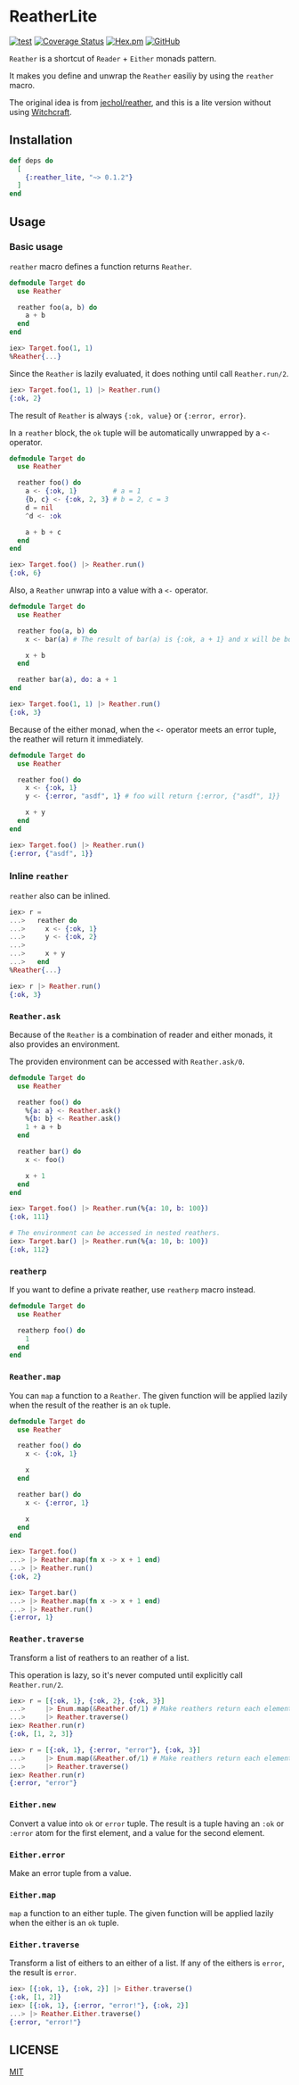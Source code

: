 # ReatherLite

[![test](https://github.com/SeokminHong/reather_lite/actions/workflows/test.yml/badge.svg)](https://github.com/SeokminHong/reather_lite/actions/workflows/test.yml)
[![Coverage Status](https://coveralls.io/repos/github/SeokminHong/reather-lite/badge.svg?branch=main)](https://coveralls.io/github/SeokminHong/reather-lite?branch=main)
[![Hex.pm](https://img.shields.io/hexpm/v/reather_lite)](https://hex.pm/packages/reather_lite)
[![GitHub](https://img.shields.io/github/license/SeokminHong/reather-lite)](https://github.com/SeokminHong/reather-lite/blob/main/LICENSE)

`Reather` is a shortcut of `Reader` + `Either` monads pattern.

It makes you define and unwrap the `Reather` easiliy by using the `reather` macro.

The original idea is from [jechol/reather](https://github.com/jechol/reather), and this is a
lite version without using [Witchcraft](https://witchcrafters.github.io/).

## Installation

```elixir
def deps do
  [
    {:reather_lite, "~> 0.1.2"}
  ]
end
```

## Usage

### Basic usage

`reather` macro defines a function returns `Reather`.

```elixir
defmodule Target do
  use Reather

  reather foo(a, b) do
    a + b
  end
end

iex> Target.foo(1, 1)
%Reather{...}
```

Since the `Reather` is lazily evaluated, it does nothing until call `Reather.run/2`.

```elixir
iex> Target.foo(1, 1) |> Reather.run()
{:ok, 2}
```

The result of `Reather` is always `{:ok, value}` or `{:error, error}`.

In a `reather` block, the `ok` tuple will be automatically unwrapped by a `<-` operator.

```elixir
defmodule Target do
  use Reather

  reather foo() do
    a <- {:ok, 1}         # a = 1
    {b, c} <- {:ok, 2, 3} # b = 2, c = 3
    d = nil
    ^d <- :ok

    a + b + c
  end
end

iex> Target.foo() |> Reather.run()
{:ok, 6}
```

Also, a `Reather` unwrap into a value with a `<-` operator.

```elixir
defmodule Target do
  use Reather

  reather foo(a, b) do
    x <- bar(a) # The result of bar(a) is {:ok, a + 1} and x will be bound to a + 1.

    x + b
  end

  reather bar(a), do: a + 1
end

iex> Target.foo(1, 1) |> Reather.run()
{:ok, 3}
```

Because of the either monad, when the `<-` operator meets an error tuple,
the reather will return it immediately.

```elixir
defmodule Target do
  use Reather

  reather foo() do
    x <- {:ok, 1}
    y <- {:error, "asdf", 1} # foo will return {:error, {"asdf", 1}}

    x + y
  end
end

iex> Target.foo() |> Reather.run()
{:error, {"asdf", 1}}
```

### Inline `reather`

`reather` also can be inlined.

```elixir
iex> r =
...>   reather do
...>     x <- {:ok, 1}
...>     y <- {:ok, 2}
...>
...>     x + y
...>   end
%Reather{...}

iex> r |> Reather.run()
{:ok, 3}
```

### `Reather.ask`

Because of the `Reather` is a combination of reader and either monads,
it also provides an environment.

The providen environment can be accessed with `Reather.ask/0`.

```elixir
defmodule Target do
  use Reather

  reather foo() do
    %{a: a} <- Reather.ask()
    %{b: b} <- Reather.ask()
    1 + a + b
  end

  reather bar() do
    x <- foo()

    x + 1
  end
end

iex> Target.foo() |> Reather.run(%{a: 10, b: 100})
{:ok, 111}

# The environment can be accessed in nested reathers.
iex> Target.bar() |> Reather.run(%{a: 10, b: 100})
{:ok, 112}
```

### `reatherp`

If you want to define a private reather, use `reatherp` macro instead.

```elixir
defmodule Target do
  use Reather

  reatherp foo() do
    1
  end
end
```

### `Reather.map`

You can `map` a function to a `Reather`.
The given function will be applied lazily when the result of
the reather is an `ok` tuple.

```elixir
defmodule Target do
  use Reather

  reather foo() do
    x <- {:ok, 1}

    x
  end

  reather bar() do
    x <- {:error, 1}

    x
  end
end

iex> Target.foo()
...> |> Reather.map(fn x -> x + 1 end)
...> |> Reather.run()
{:ok, 2}

iex> Target.bar()
...> |> Reather.map(fn x -> x + 1 end)
...> |> Reather.run()
{:error, 1}
```

### `Reather.traverse`

Transform a list of reathers to an reather of a list.

This operation is lazy, so it's never computed until
explicitly call `Reather.run/2`.

```elixir
iex> r = [{:ok, 1}, {:ok, 2}, {:ok, 3}]
...>     |> Enum.map(&Reather.of/1) # Make reathers return each elements.
...>     |> Reather.traverse()
iex> Reather.run(r)
{:ok, [1, 2, 3]}

iex> r = [{:ok, 1}, {:error, "error"}, {:ok, 3}]
...>     |> Enum.map(&Reather.of/1) # Make reathers return each elements.
...>     |> Reather.traverse()
iex> Reather.run(r)
{:error, "error"}
```

### `Either.new`

Convert a value into `ok` or `error` tuple. The result is a tuple having
an `:ok` or `:error` atom for the first element, and a value for the second
element.

### `Either.error`

Make an error tuple from a value.

### `Either.map`

`map` a function to an either tuple.
The given function will be applied lazily
when the either is an `ok` tuple.

### `Either.traverse`

Transform a list of eithers to an either of a list.
If any of the eithers is `error`, the result is `error`.

```elixir
iex> [{:ok, 1}, {:ok, 2}] |> Either.traverse()
{:ok, [1, 2]}
iex> [{:ok, 1}, {:error, "error!"}, {:ok, 2}]
...> |> Reather.Either.traverse()
{:error, "error!"}
```

## LICENSE

[MIT](./LICENSE)
